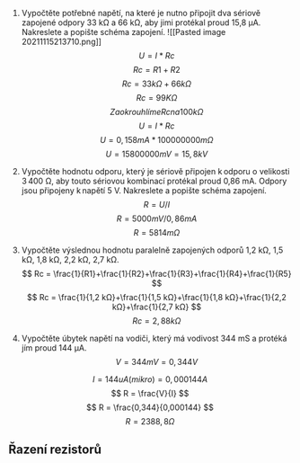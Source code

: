 1.   Vypočtěte potřebné napětí, na které je nutno připojit dva sériově zapojené odpory 33 kΩ a 66 kΩ, aby jimi protékal proud 15,8 μA. Nakreslete a popište schéma zapojení. 
    ![[Pasted image 20211115213710.png]]
	$$ U=I*Rc $$ $$ Rc = R1+R2 $$ $$ Rc = 33 k\Omega + 66 k\Omega $$ $$ Rc = 99K\Omega $$
	$$ Zaokrouhlíme Rc na 100 k\Omega $$ $$ U = I*Rc $$ $$ U = 0,158mA*100000000m\Omega $$
	$$ U = 15 800 000 mV = 15,8 kV $$

2.   Vypočtěte hodnotu odporu, který je sériově připojen k odporu o velikosti 3 400 Ω, aby touto sériovou kombinací protékal proud 0,86 mA. Odpory jsou připojeny k napětí 5 V. Nakreslete a popište schéma zapojení. 
	  $$ R = U/I $$ $$ R = 5 000mV/0,86mA $$ $$ R = 5814 m\Omega $$
	 
    

3.   Vypočtěte výslednou hodnotu paralelně zapojených odporů 1,2 kΩ, 1,5 kΩ, 1,8 kΩ, 2,2 kΩ, 2,7 kΩ. 
 $$ Rc = \frac{1}{R1}+\frac{1}{R2}+\frac{1}{R3}+\frac{1}{R4}+\frac{1}{R5} $$ $$ Rc = \frac{1}{1,2 kΩ}+\frac{1}{1,5 kΩ}+\frac{1}{1,8 kΩ}+\frac{1}{2,2 kΩ}+\frac{1}{2,7 kΩ} $$
 $$ Rc = 2,88k\Omega $$
 
    

4.   Vypočtěte úbytek napětí na vodiči, který má vodivost 344 mS a protéká jím proud 144 μA.
   $$ V = 344mV = 0,344V $$
   
  $$ I = 144uA (mikro) = 0,000144A $$
 $$ R = \frac{V}{I} $$
 $$ R = \frac{0,344}{0,000144} $$ $$ R = 2388,8 \Omega $$
 
  ## Řazení rezistorů
  
 